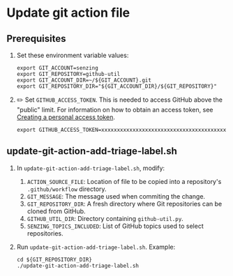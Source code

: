 # Update git action file

## Prerequisites

1. Set these environment variable values:

    ```console
    export GIT_ACCOUNT=senzing
    export GIT_REPOSITORY=github-util
    export GIT_ACCOUNT_DIR=~/${GIT_ACCOUNT}.git
    export GIT_REPOSITORY_DIR="${GIT_ACCOUNT_DIR}/${GIT_REPOSITORY}"
    ```

1. :pencil2: Set `GITHUB_ACCESS_TOKEN`.
   This is needed to access GitHub above the "public" limit.
   For information on how to obtain an access token, see
   [Creating a personal access token](https://docs.github.com/en/github/authenticating-to-github/keeping-your-account-and-data-secure/creating-a-personal-access-token).

    ```console
    export GITHUB_ACCESS_TOKEN=xxxxxxxxxxxxxxxxxxxxxxxxxxxxxxxxxxxxxxxx
    ```

## update-git-action-add-triage-label.sh

1. In `update-git-action-add-triage-label.sh`, modify:

    1. `ACTION_SOURCE_FILE`: Location of file to be copied into a repository's `.github/workflow` directory.
    1. `GIT_MESSAGE`:  The message used when commiting the change.
    1. `GIT_REPOSITORY_DIR`: A fresh directory where Git repositories can be cloned from GitHub.
    1. `GITHUB_UTIL_DIR`: Directory containing `github-util.py`.
    1. `SENZING_TOPICS_INCLUDED`: List of GitHub topics used to select repositories.

1. Run `update-git-action-add-triage-label.sh`.
   Example:

    ```console
    cd ${GIT_REPOSITORY_DIR}
    ./update-git-action-add-triage-label.sh
    ```
